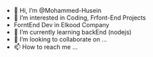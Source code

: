 - 👋 Hi, I’m @Mohammed-Husein
- 👀 I’m interested in Coding, Frfont-End Projects
- ForntEnd Dev in Elkood Company
- 🌱 I’m currently learning backEnd (nodejs)
- 💞️ I’m looking to collaborate on ...
- 📫 How to reach me ...

<!---
Mohammed-Husein/Mohammed-Husein is a ✨ special ✨ repository because its `README.md` (this file) appears on your GitHub profile.
You can click the Preview link to take a look at your changes.
--->
